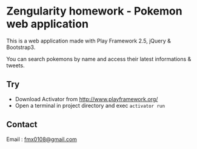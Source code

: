 # Zengularity homework - Pokemon web application

This is a web application made with Play Framework 2.5, jQuery & Bootstrap3.

You can search pokemons by name and access their latest informations & tweets.

## Try
* Download Activator from http://www.playframework.org/
* Open a terminal in project directory and exec `activator run`

## Contact
Email : fmx0108@gmail.com